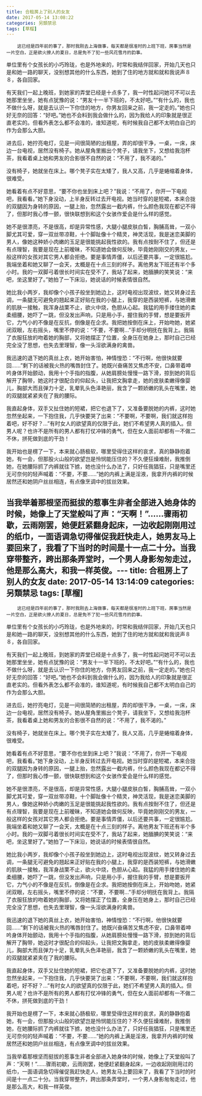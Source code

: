 ```yaml
---
title: 合租房上了别人的女友
date: 2017-05-14 13:08:22
categories: 另類禁忌
tags: [草榴]
---
```

        这已经是四年前的事了，那时我刚去上海做事，每天都是很准时的上班下班，房事当然是一片空白，正是欲火撩人的夏日，总是免不了犯一些风花雪月的韵事。

单位里有个女孩长的小巧玲珑，也是外地来的，时常和我结伴回家，开始几天也只是和她一路的聊天，没别想其他的什么东西，她到了住的地方就和就和我说声８８，各自回家。

有天我们一起上晚班，到她家的弄堂已经是十点多了，我一时性起问她可不可以去她那里坐坐，她有点犹豫的说：“男友十一半下班的，不太好吧。”“有什么的，我也不做什么呀，就是去认识一下你住的地方，你男友回来之前，我一定走的。”她也只好无奈的回答：“好吧。”她也不会料到我会做什么的，因为我给人的印象就是很正直老实的。但看外表怎么都不会准的，谁知道呢，有时候我自己都不太明白自己的作为会那么大胆。

进去后，她拧亮电灯，见是一间很简陋的出租屋，弄的却很干净，一桌，一床，床边一台电视，居然没有椅子。她从屋角里搬出个凳子，请我坐下，又想给我泡杯茶，我看着桌上她和男友的合影很不自然的说：“不用了，我不渴的。”

没有椅子，她就坐在床上。哪个凳子实在太矮了，我人又高，几乎是蜷缩着身体，很难受。

她看着有点不好意思，“要不你也坐到床上吧？”我说：“不用了，你开一下电视吧，我看看。”她下身没动，上半身反转过去开电视。她当时穿的是短裙，本来合拢的双腿因为身转的原因，一腿上抬，忽然露出一截内裤，什么颜色我现在都记不得了，但那时我心悸一颤，很快联想到和这个女骇作爱会是什么样的感觉。

她不是很漂亮，不是很高，却是异常性感，大腿小腿皮肤白皙，胸脯高耸，一双小脚尤其可爱，穿一双丝带凉鞋，十个脚趾像十个精灵，神灵活现，我是迷恋美脚的男人，像她这种娇小肉嫩的玉足是很能挑起我性欲的。我有点按耐不住了，但还是有点理智，我要是现在上前暧昧，不知道她会做何反映，毕竟她刚刚交的男友，一般这样的女孩对其它男人都会拒绝。要是事情弄僵，以后还要共事，一定很尴尬。
        我端坐着和她又聊了一会天，太概是在十点三刻的样子。离他男友下班还有半个多小时。我的一双脚弓着很长时间实在受不了，我站了起来，她腼腆的笑笑说：“来吧，坐这里好了。”她拍了一下床沿，她说话的时候表情很自然。

她比我小两岁，我却像个小孩子般坐到她边上，这时电视出现波纹，她又转身过去调，一条腿无可避免的翘起来正好贴在我的小腿上，我穿的是西装短裤，与她滑嫩的肌肤一接触，我浑身战栗不止，欲火中烧，色胆从心起。我猛的用手搂住她的柔柔细腰，她吓了一跳，但没发出声响，只是用小手，握住我的手臂，想是要扳开它，力气小的不像是在反抗，倒像是在企求。我把她按倒在床上，开始吻她，她紧闭双眼，左右摇头，嘴里不停的说：“不要，不要啊…”手却分明抚在我背上。我隔了衣服狂放的吻着她的胸部，又将她摆正了位置，全身压在她身上，那时自己已经完全没了思想，也失去里理智，像一头淫欲满身的禽兽。

我迅速的退下她的真丝上衣，她开始害怕，神情惶恐：“不行啊，他很快就要回……”剩下的话被我火热的嘴唇封住了。她既兴奋痛苦又焦虑不安，口鼻带着呻吟身体开始颤动，我用十个手指的指腹，从她肩膀处慢慢一路下滑，掠到她的背后解开了胸带，她这时才很配合的仰起头，让我把文胸拿走，她的皮肤柔嫩得像婴儿，胸部大而且弹力十足，乳晕乳头色泽艳丽，我含了一颗娇嫩的乳头在嘴里，她的双腿就紧紧夹在了我的腰际。

我直起身体，双手又扯住她的短裙，把它也退下了，又准备要脱她的内裤，这时她忽然坐起来，一下抱住我，几乎快要哭了出来：“不要啊，不要啊，我们就这样抱着吧，好不好？…”有时女人的欲望真的仅限于此，她们不希望男人真的插入。但男人呢？也许不是所有的男人都有打仗冲锋的勇气，但在女人面前却都有一不做二不休，拼死做到底的干劲！

我开始也是楞了一下，本来就心肠极软，哪里受得住这样的哀求，真的静静抱着她，有一会，但那股火山般的欲望岂是怜悯能压住的？不久便狂燥难耐，我推倒她，在她腰际抓了内裤就往下掳，她也没什么办法了，只好任我猖狂，只是嘴里还无可奈何的轻声喊着：“不要，不要……”她的内裤上满是淫液，我拿开内裤的时候居然还和她阴户丝丝相连，有点像烹调中的拔丝效果。

当我举着那根坚而挺拔的惹事生非者全部进入她身体的时候，她像上了天堂般叫了声：“天啊！”……骤雨初歇，云雨刚罢，她便赶紧翻身起床，一边收起刚刚用过的纸巾，一面语调急切得催促我赶快走人，她男友马上要回来了，我看了下当时的时间是十一点二十分。当我穿带整齐，跨出那条弄堂时，一个男人身影匆匆走过，他是那么高大，和我一样英俊。---
title: 合租房上了别人的女友
date: 2017-05-14 13:14:09
categories: 另類禁忌
tags: [草榴]
---
        这已经是四年前的事了，那时我刚去上海做事，每天都是很准时的上班下班，房事当然是一片空白，正是欲火撩人的夏日，总是免不了犯一些风花雪月的韵事。

单位里有个女孩长的小巧玲珑，也是外地来的，时常和我结伴回家，开始几天也只是和她一路的聊天，没别想其他的什么东西，她到了住的地方就和就和我说声８８，各自回家。

有天我们一起上晚班，到她家的弄堂已经是十点多了，我一时性起问她可不可以去她那里坐坐，她有点犹豫的说：“男友十一半下班的，不太好吧。”“有什么的，我也不做什么呀，就是去认识一下你住的地方，你男友回来之前，我一定走的。”她也只好无奈的回答：“好吧。”她也不会料到我会做什么的，因为我给人的印象就是很正直老实的。但看外表怎么都不会准的，谁知道呢，有时候我自己都不太明白自己的作为会那么大胆。

进去后，她拧亮电灯，见是一间很简陋的出租屋，弄的却很干净，一桌，一床，床边一台电视，居然没有椅子。她从屋角里搬出个凳子，请我坐下，又想给我泡杯茶，我看着桌上她和男友的合影很不自然的说：“不用了，我不渴的。”

没有椅子，她就坐在床上。哪个凳子实在太矮了，我人又高，几乎是蜷缩着身体，很难受。

她看着有点不好意思，“要不你也坐到床上吧？”我说：“不用了，你开一下电视吧，我看看。”她下身没动，上半身反转过去开电视。她当时穿的是短裙，本来合拢的双腿因为身转的原因，一腿上抬，忽然露出一截内裤，什么颜色我现在都记不得了，但那时我心悸一颤，很快联想到和这个女骇作爱会是什么样的感觉。

她不是很漂亮，不是很高，却是异常性感，大腿小腿皮肤白皙，胸脯高耸，一双小脚尤其可爱，穿一双丝带凉鞋，十个脚趾像十个精灵，神灵活现，我是迷恋美脚的男人，像她这种娇小肉嫩的玉足是很能挑起我性欲的。我有点按耐不住了，但还是有点理智，我要是现在上前暧昧，不知道她会做何反映，毕竟她刚刚交的男友，一般这样的女孩对其它男人都会拒绝。要是事情弄僵，以后还要共事，一定很尴尬。
        我端坐着和她又聊了一会天，太概是在十点三刻的样子。离他男友下班还有半个多小时。我的一双脚弓着很长时间实在受不了，我站了起来，她腼腆的笑笑说：“来吧，坐这里好了。”她拍了一下床沿，她说话的时候表情很自然。

她比我小两岁，我却像个小孩子般坐到她边上，这时电视出现波纹，她又转身过去调，一条腿无可避免的翘起来正好贴在我的小腿上，我穿的是西装短裤，与她滑嫩的肌肤一接触，我浑身战栗不止，欲火中烧，色胆从心起。我猛的用手搂住她的柔柔细腰，她吓了一跳，但没发出声响，只是用小手，握住我的手臂，想是要扳开它，力气小的不像是在反抗，倒像是在企求。我把她按倒在床上，开始吻她，她紧闭双眼，左右摇头，嘴里不停的说：“不要，不要啊…”手却分明抚在我背上。我隔了衣服狂放的吻着她的胸部，又将她摆正了位置，全身压在她身上，那时自己已经完全没了思想，也失去里理智，像一头淫欲满身的禽兽。

我迅速的退下她的真丝上衣，她开始害怕，神情惶恐：“不行啊，他很快就要回……”剩下的话被我火热的嘴唇封住了。她既兴奋痛苦又焦虑不安，口鼻带着呻吟身体开始颤动，我用十个手指的指腹，从她肩膀处慢慢一路下滑，掠到她的背后解开了胸带，她这时才很配合的仰起头，让我把文胸拿走，她的皮肤柔嫩得像婴儿，胸部大而且弹力十足，乳晕乳头色泽艳丽，我含了一颗娇嫩的乳头在嘴里，她的双腿就紧紧夹在了我的腰际。

我直起身体，双手又扯住她的短裙，把它也退下了，又准备要脱她的内裤，这时她忽然坐起来，一下抱住我，几乎快要哭了出来：“不要啊，不要啊，我们就这样抱着吧，好不好？…”有时女人的欲望真的仅限于此，她们不希望男人真的插入。但男人呢？也许不是所有的男人都有打仗冲锋的勇气，但在女人面前却都有一不做二不休，拼死做到底的干劲！

我开始也是楞了一下，本来就心肠极软，哪里受得住这样的哀求，真的静静抱着她，有一会，但那股火山般的欲望岂是怜悯能压住的？不久便狂燥难耐，我推倒她，在她腰际抓了内裤就往下掳，她也没什么办法了，只好任我猖狂，只是嘴里还无可奈何的轻声喊着：“不要，不要……”她的内裤上满是淫液，我拿开内裤的时候居然还和她阴户丝丝相连，有点像烹调中的拔丝效果。

当我举着那根坚而挺拔的惹事生非者全部进入她身体的时候，她像上了天堂般叫了声：“天啊！”……骤雨初歇，云雨刚罢，她便赶紧翻身起床，一边收起刚刚用过的纸巾，一面语调急切得催促我赶快走人，她男友马上要回来了，我看了下当时的时间是十一点二十分。当我穿带整齐，跨出那条弄堂时，一个男人身影匆匆走过，他是那么高大，和我一样英俊。